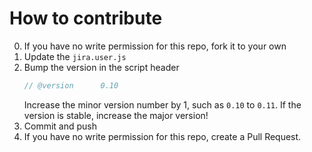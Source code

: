 # How to contribute

0. If you have no write permission for this repo, fork it to your own
1. Update the `jira.user.js`
2. Bump the version in the script header
   ```javascript
   // @version      0.10
   ```
   Increase the minor version number by 1, such as `0.10` to `0.11`. If the version is stable, increase the major version!
3. Commit and push
4. If you have no write permission for this repo, create a Pull Request.
